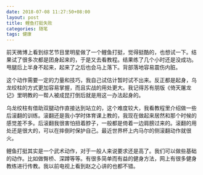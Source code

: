```yaml
---
date: 2018-07-08 11:27:50+08:00
layout: post
title: 鲤鱼打挺失败
categories: 随笔
tags: 健康
---
```


前天微博上看到综艺节目里明星做了一个鲤鱼打挺，觉得挺酷的，也想试一下。结果试了很多次都是团身起来的，于是又去看教程。结果练了几个小时还是没成功。甩腿后上半身不起来，起来了之后也会马上落下。背部落地容易震伤内脏。

这个动作需要一定的力量和技巧，我自己试估计暂时试不出来。反正都是起身，乌龙绞柱的方式更加容易掌握，而且实战的用处更大。我记得苏有朋版《倚天屠龙记》里明教的一帮人被成昆打倒后就是用这一办法起身的。

乌龙绞柱有借助双腿动作直接达到站立的，这个难度较大，我看教程里介绍做一些后滚翻的训练。滚翻还是我小学时体育课上教的，我现在做起来居然和那个时候的感觉差不多。后滚翻我很害怕扭着脖子，一般都是倚着一边肩膀过来的。滚翻的用处还是很大的，可以在摔倒时保护自己。最近世界杯上内马尔的侧滚翻动作就很火。

鲤鱼打挺其实是一个武术动作，对于一般人来说要求还是高了。我们可以做些基础的动作。比如做臀桥、深蹲等等。有很多简单而有益的健身方法，网上有很多健身教练进行传教。我以前电视上看到赵之心讲的也都不错。

